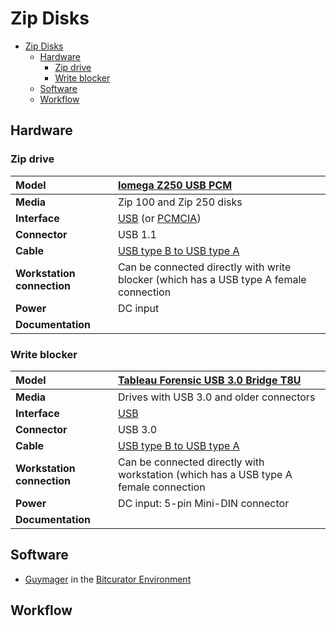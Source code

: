 # Zip Disks

- [Zip Disks](#zip-disks)
  - [Hardware](#hardware)
    - [Zip drive](#zip-drive)
    - [Write blocker](#write-blocker)
  - [Software](#software)
  - [Workflow](#workflow)

## Hardware

### Zip drive

|**Model**|[Iomega Z250 USB PCM](https://web.archive.org/web/20001206101000/http://www.iomega.com/zip/products/usb250.html)|
|:--|:--|
|**Media**|Zip 100 and Zip 250 disks|
|**Interface**|[USB](https://www.wikidata.org/wiki/Q42378) (or [PCMCIA](https://www.wikidata.org/wiki/Q932506))|
|**Connector**|USB 1.1|
|**Cable**|[USB type B to USB type A](https://commons.wikimedia.org/wiki/Category:USB_cables?uselang=nl#/media/File:A-B_Usb_Cable.jpg)|
|**Workstation connection**|Can be connected directly with write blocker (which has a USB type A female connection|
|**Power**| DC input |
|**Documentation**| |

### Write blocker

|**Model**|[Tableau Forensic USB 3.0 Bridge T8U](https://web.archive.org/web/20180409191526/https://www.guidancesoftware.com/tableau/hardware//t8u)|
|:--|:--|
|**Media**|Drives with USB 3.0 and older connectors|
|**Interface**|[USB](https://www.wikidata.org/wiki/Q42378)|
|**Connector**|USB 3.0|
|**Cable**|[USB type B to USB type A](https://commons.wikimedia.org/wiki/Category:USB_cables?uselang=nl#/media/File:A-B_Usb_Cable.jpg)|
|**Workstation connection**|Can be connected directly with workstation (which has a USB type A female connection|
|**Power**| DC input: 5-pin Mini-DIN connector|
|**Documentation**| |

## Software

- [Guymager](https://guymager.sourceforge.io/) in the [Bitcurator Environment](https://bitcurator.net/)

## Workflow
